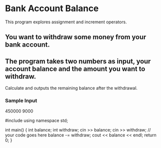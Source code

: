 # Bank Account Balance 

This program explores assignment and increment operators. 

## You want to withdraw some money from your bank account.
## The program takes two numbers as input, your account balance and the amount you want to withdraw. 

Calculate and outputs the remaining balance after the withdrawal.

### Sample Input
450000
9000

#include <iostream>
using namespace std;

int main() {
    int balance;
    int withdraw;
    cin >> balance;
    cin >> withdraw; 
    // your code goes here
    balance -= withdraw;
    cout << balance << endl;
    return 0;
}
